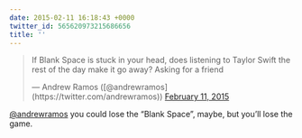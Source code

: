 ```yaml
---
date: 2015-02-11 16:18:43 +0000
twitter_id: 565620973215686656
title: ''
---
```


<blockquote class="twitter-tweet"><p lang="en" dir="ltr">If Blank Space is stuck in your head, does listening to Taylor Swift the rest of the day make it go away? Asking for a friend</p>&mdash; Andrew Ramos ([@andrewramos](https://twitter.com/andrewramos)) <a href="https://twitter.com/andrewramos/status/565620350265069569?ref_src=twsrc%5Etfw">February 11, 2015</a></blockquote>
<script async src="https://platform.twitter.com/widgets.js" charset="utf-8"></script>

[@andrewramos](https://twitter.com/andrewramos) you could lose the “Blank Space”, maybe, but you’ll lose the game.
